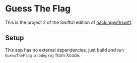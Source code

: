 # Guess The Flag
This is the project 2 of the SwiftUI edition of [hackingwithswift](https://www.hackingwithswift.com).

## Setup
This app has no external dependencies, just build and run `GuessTheFlag.xcodeproj` from Xcode.
